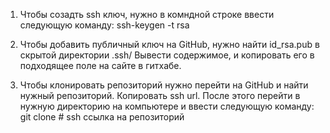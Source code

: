 1) Чтобы созадть ssh ключ, нужно в комндной строке ввести следующую команду:
    ssh-keygen -t rsa

2) Чтобы добавить публичный ключ на GitHub, нужно найти id_rsa.pub в скрытой директории .ssh/
Вывести содержимое, и копировать его в подходящее поле на сайте в гитхабе.

3) Чтобы клонировать репозиторий нужно перейти на GitHub и найти нужный репозиторий. Копировать ssh url. После этого перейти в нужную директорию на компьютере и ввести следующую команду:
    git clone # ssh ссылка на репозиторий